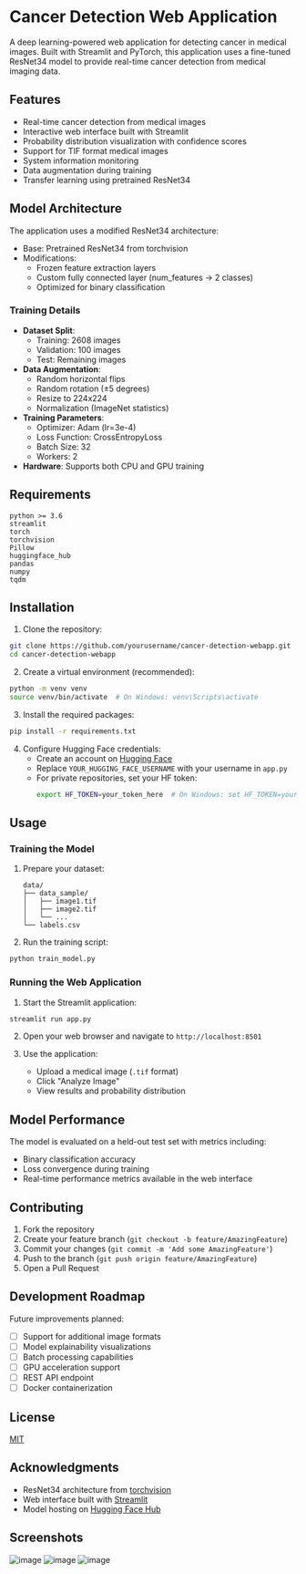 # Cancer Detection Web Application 

A deep learning-powered web application for detecting cancer in medical images. Built with Streamlit and PyTorch, this application uses a fine-tuned ResNet34 model to provide real-time cancer detection from medical imaging data.

## Features

- Real-time cancer detection from medical images
- Interactive web interface built with Streamlit
- Probability distribution visualization with confidence scores
- Support for TIF format medical images
- System information monitoring
- Data augmentation during training
- Transfer learning using pretrained ResNet34

## Model Architecture

The application uses a modified ResNet34 architecture:
- Base: Pretrained ResNet34 from torchvision
- Modifications:
  - Frozen feature extraction layers
  - Custom fully connected layer (num_features → 2 classes)
  - Optimized for binary classification

### Training Details

- **Dataset Split**:
  - Training: 2608 images
  - Validation: 100 images
  - Test: Remaining images
- **Data Augmentation**:
  - Random horizontal flips
  - Random rotation (±5 degrees)
  - Resize to 224x224
  - Normalization (ImageNet statistics)
- **Training Parameters**:
  - Optimizer: Adam (lr=3e-4)
  - Loss Function: CrossEntropyLoss
  - Batch Size: 32
  - Workers: 2
- **Hardware**: Supports both CPU and GPU training

## Requirements

```
python >= 3.6
streamlit
torch
torchvision
Pillow
huggingface_hub
pandas
numpy
tqdm
```

## Installation

1. Clone the repository:
```bash
git clone https://github.com/yourusername/cancer-detection-webapp.git
cd cancer-detection-webapp
```

2. Create a virtual environment (recommended):
```bash
python -m venv venv
source venv/bin/activate  # On Windows: venv\Scripts\activate
```

3. Install the required packages:
```bash
pip install -r requirements.txt
```

4. Configure Hugging Face credentials:
   - Create an account on [Hugging Face](https://huggingface.co)
   - Replace `YOUR_HUGGING_FACE_USERNAME` with your username in `app.py`
   - For private repositories, set your HF token:
     ```bash
     export HF_TOKEN=your_token_here  # On Windows: set HF_TOKEN=your_token_here
     ```

## Usage

### Training the Model

1. Prepare your dataset:
   ```
   data/
   ├── data_sample/
   │   ├── image1.tif
   │   ├── image2.tif
   │   └── ...
   └── labels.csv
   ```

2. Run the training script:
```bash
python train_model.py
```

### Running the Web Application

1. Start the Streamlit application:
```bash
streamlit run app.py
```

2. Open your web browser and navigate to `http://localhost:8501`

3. Use the application:
   - Upload a medical image (`.tif` format)
   - Click "Analyze Image"
   - View results and probability distribution

## Model Performance

The model is evaluated on a held-out test set with metrics including:
- Binary classification accuracy
- Loss convergence during training
- Real-time performance metrics available in the web interface

## Contributing

1. Fork the repository
2. Create your feature branch (`git checkout -b feature/AmazingFeature`)
3. Commit your changes (`git commit -m 'Add some AmazingFeature'`)
4. Push to the branch (`git push origin feature/AmazingFeature`)
5. Open a Pull Request

## Development Roadmap

Future improvements planned:
- [ ] Support for additional image formats
- [ ] Model explainability visualizations
- [ ] Batch processing capabilities
- [ ] GPU acceleration support
- [ ] REST API endpoint
- [ ] Docker containerization

## License

[MIT](https://github.com/Mr-Imperium/Cancer-Detection/blob/main/LICENSE)
## Acknowledgments

- ResNet34 architecture from [torchvision](https://pytorch.org/vision/)
- Web interface built with [Streamlit](https://streamlit.io/)
- Model hosting on [Hugging Face Hub](https://huggingface.co/)

## Screenshots
![image](https://github.com/user-attachments/assets/961b0640-776d-4c82-9789-00375e1e3067)
![image](https://github.com/user-attachments/assets/285576b8-d3df-4f0c-891e-366c641a796a)
![image](https://github.com/user-attachments/assets/9877245c-1117-4239-a82d-bd94b314dd72)


